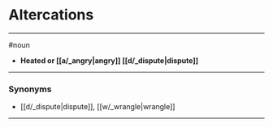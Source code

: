 # Altercations
---
#noun
- **Heated or [[a/_angry|angry]] [[d/_dispute|dispute]]**
---
### Synonyms
- [[d/_dispute|dispute]], [[w/_wrangle|wrangle]]
---
